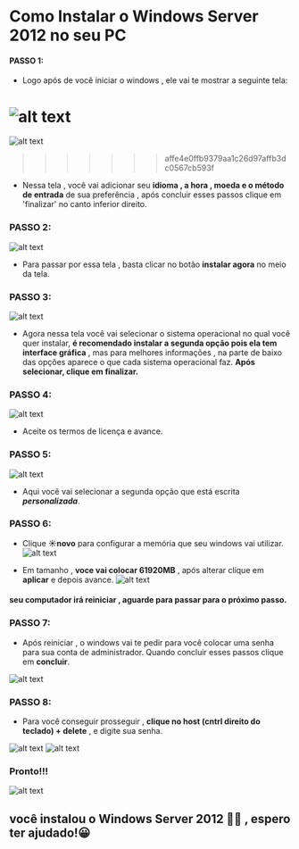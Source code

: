 # Como Instalar o Windows Server 2012 no seu PC
#### PASSO 1:
* Logo após de você iniciar o windows , ele vai te mostrar a seguinte tela:

![alt text](./images/image-3.png)
=======
![alt text](.\images\image-3.png)
>>>>>>> affe4e0ffb9379aa1c26d97affb3dc0567cb593f
    
* Nessa tela , você vai adicionar seu **idioma , a hora , moeda e o método de entrada** de sua preferência , após concluir esses passos clique em 'finalizar' no canto inferior direito.

### PASSO 2:
![alt text](./images/image-5.png)


* Para passar por essa tela , basta clicar no botão **instalar agora** no meio da tela.

### PASSO 3:
![alt text](./images/image-6.png)

* Agora nessa tela você vai selecionar o sistema operacional no qual você quer instalar, **é recomendado instalar a segunda opção pois ela tem interface gráfica** , mas para melhores informações , na parte de baixo das opções aparece o que cada sistema operacional faz. **Após selecionar, clique em finalizar.**

### PASSO 4:
![alt text](./images/image-7.png)


 * Aceite os termos de licença e avance.

 ### PASSO 5:
 ![alt text](./images/image-8.png)

 * Aqui você vai selecionar a segunda opção que está escrita ***personalizada***.

 ### PASSO 6:
 * Clique **☀️novo** para configurar a memória que seu windows vai utilizar.
![alt text](/images/image-10.png)

 * Em tamanho , **voce vai colocar 61920MB** , após alterar clique em **aplicar** e depois avance.
 ![alt text](/images/image-11.png)

 #### seu computador irá reiniciar , aguarde para passar para o próximo passo.

 ### PASSO 7:
 * Após reiniciar , o windows vai te pedir para você colocar uma senha para sua conta de administrador. Quando concluir esses passos clique em **concluir**.
 
 ![alt text](/images/image-12.png)

 ### PASSO 8:
*  Para você conseguir prosseguir , **clique no host (cntrl direito do teclado) + delete** , e digite sua senha.
 
 
 ![alt text](/images/image-13.png)
 ![alt text](/images/image-15.png)

 ### Pronto!!!

 ![alt text](/images/image-14.png)


 ## você instalou o Windows Server 2012 👍🏻 , espero ter ajudado!😀
